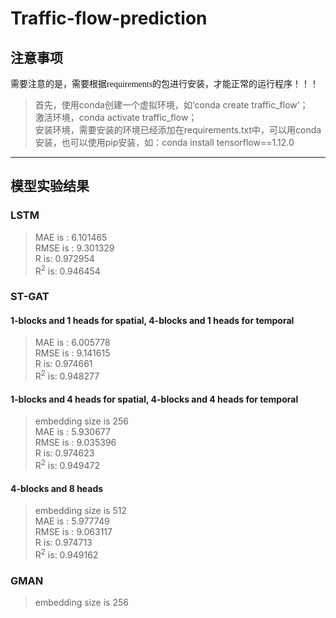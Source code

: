 # Traffic-flow-prediction

## 注意事项

<font face="微软雅黑" >需要注意的是，需要根据requirements的包进行安装，才能正常的运行程序！！！</font>
  
>首先，使用conda创建一个虚拟环境，如‘conda create traffic_flow’；  
激活环境，conda activate traffic_flow；  
安装环境，需要安装的环境已经添加在requirements.txt中，可以用conda安装，也可以使用pip安装，如：conda install tensorflow==1.12.0
---

## 模型实验结果
### LSTM
> MAE is : 6.101465  
RMSE is : 9.301329  
R is: 0.972954  
R<sup>2</sup> is: 0.946454  

### ST-GAT  
#### 1-blocks and 1 heads for spatial, 4-blocks and 1 heads for temporal  
>MAE is : 6.005778  
RMSE is : 9.141615  
R is: 0.974661  
R<sup>2</sup> is: 0.948277  

#### 1-blocks and 4 heads for spatial, 4-blocks and 4 heads for temporal 
> embedding size is 256  
MAE is : 5.930677  
RMSE is : 9.035396  
R is: 0.974623  
R<sup>2</sup> is: 0.949472  

#### 4-blocks and 8 heads  
> embedding size is 512  
>MAE is : 5.977749  
RMSE is : 9.063117  
R is: 0.974713  
R<sup>2</sup> is: 0.949162  

### GMAN

> embedding size is 256  

 